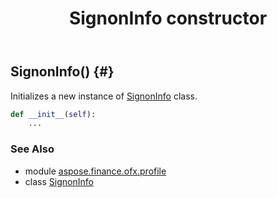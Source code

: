 ﻿---
title: SignonInfo constructor
second_title: Aspose.Finance for Python via .NET API References
description: 
type: docs
weight: 10
url: /python-net/aspose.finance.ofx.profile/signoninfo/__init__/
is_root: false
---

## SignonInfo() {#}

Initializes a new instance of [SignonInfo](/finance/python-net/aspose.finance.ofx.profile/signoninfo) class.



```python
def __init__(self):
    ...
```





### See Also
* module [aspose.finance.ofx.profile](../../)
* class [SignonInfo](/finance/python-net/aspose.finance.ofx.profile/signoninfo)
